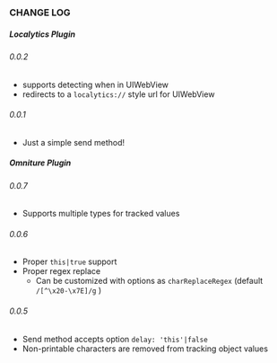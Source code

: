 ### CHANGE LOG
##### Localytics Plugin
###### 0.0.2
* supports detecting when in UIWebView
* redirects to a `localytics://` style url for UIWebView

###### 0.0.1
* Just a simple send method!

##### Omniture Plugin
###### 0.0.7
* Supports multiple types for tracked values

###### 0.0.6
* Proper `this|true` support
* Proper regex replace
  * Can be customized with options as `charReplaceRegex` (default `/[^\x20-\x7E]/g` )

###### 0.0.5
* Send method accepts option `delay: 'this'|false`
* Non-printable characters are removed from tracking object values
